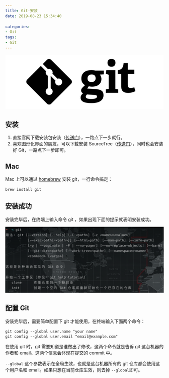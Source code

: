 ```yaml
---
title: Git-安装
date: 2019-08-23 15:34:40

categories:
- Git
tags:
- Git
---
```

![git_logo](https://raw.githubusercontent.com/ChiRenhua/Resource/master/WebImage/Git/git_logo.png)

## 安装

1. 直接官网下载安装包安装（[传送门](https://git-scm.com/downloads)），一路点下一步就行。
2. 喜欢图形化界面的朋友，可以下载安装 SourceTree（[传送门](https://www.sourcetreeapp.com/)），同时也会安装好 Git，一路点下一步即可。

## Mac
Mac 上可以通过 [homebrew](https://brew.sh/) 安装 git，一行命令搞定：

``
brew install git
``

## 安装成功
安装完毕后，在终端上输入命令 git ，如果出现下面的提示就表明安装成功。

![git_load_success](https://raw.githubusercontent.com/ChiRenhua/Resource/master/WebImage/Git/git_load_success.png)

## 配置 Git
安装完毕后，需要简单配置下 git 才能使用，在终端输入下面两个命令：

```
git config --global user.name "your name"
git config --global user.email "email@example.com"
```

在使用 git 时，git 需要知道是谁做出了修改，这两个命令就是告诉 git 这台机器的作者和 email。这两个信息会体现在提交的 commit 中。

`--global` 这个参数表示在全局生效，也就是这台机器所有的 git 仓库都会使用这个用户名和 email。如果只想在当前仓库生效，则去掉 `--global`即可。


